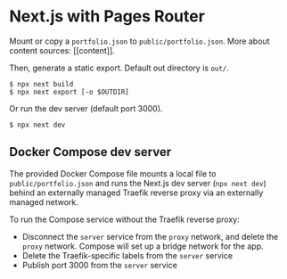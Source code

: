 # Next.js with Pages Router

Mount or copy a `portfolio.json` to `public/portfolio.json`. More about content sources: [[content]].

Then, generate a static export. Default out directory is `out/`.

```console
$ npx next build
$ npx next export [-o $OUTDIR]
```

Or run the dev server (default port 3000).

```console
$ npx next dev
```

## Docker Compose dev server

The provided Docker Compose file mounts a local file to `public/portfolio.json` and runs the Next.js dev server (`npx next dev`) behind an externally managed Traefik reverse proxy via an externally managed network.

To run the Compose service without the Traefik reverse proxy:

- Disconnect the `server` service from the `proxy` network, and delete the `proxy` network. Compose will set up a bridge network for the app.
- Delete the Traefik-specific labels from the `server` service
- Publish port 3000 from the `server` service
